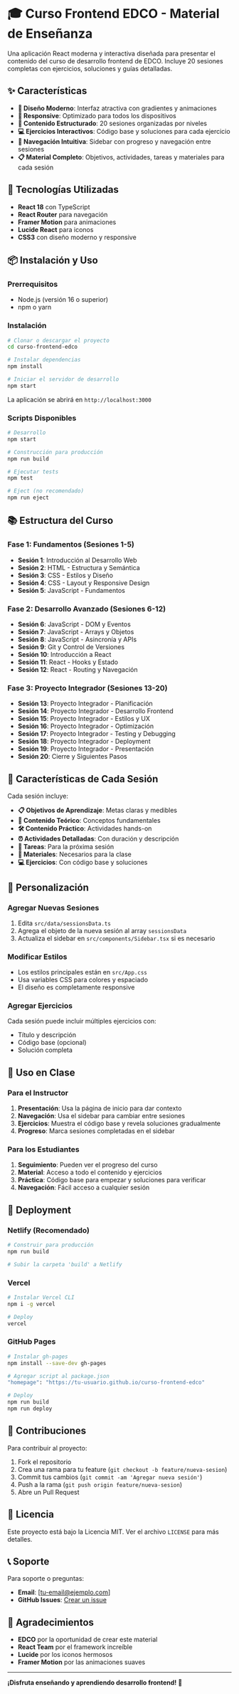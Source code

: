 # 🎓 Curso Frontend EDCO - Material de Enseñanza

Una aplicación React moderna y interactiva diseñada para presentar el contenido del curso de desarrollo frontend de EDCO. Incluye 20 sesiones completas con ejercicios, soluciones y guías detalladas.

## ✨ Características

- **🎨 Diseño Moderno**: Interfaz atractiva con gradientes y animaciones
- **📱 Responsive**: Optimizado para todos los dispositivos
- **🎯 Contenido Estructurado**: 20 sesiones organizadas por niveles
- **💻 Ejercicios Interactivos**: Código base y soluciones para cada ejercicio
- **🧭 Navegación Intuitiva**: Sidebar con progreso y navegación entre sesiones
- **📋 Material Completo**: Objetivos, actividades, tareas y materiales para cada sesión

## 🚀 Tecnologías Utilizadas

- **React 18** con TypeScript
- **React Router** para navegación
- **Framer Motion** para animaciones
- **Lucide React** para iconos
- **CSS3** con diseño moderno y responsive

## 📦 Instalación y Uso

### Prerrequisitos
- Node.js (versión 16 o superior)
- npm o yarn

### Instalación
```bash
# Clonar o descargar el proyecto
cd curso-frontend-edco

# Instalar dependencias
npm install

# Iniciar el servidor de desarrollo
npm start
```

La aplicación se abrirá en `http://localhost:3000`

### Scripts Disponibles

```bash
# Desarrollo
npm start

# Construcción para producción
npm run build

# Ejecutar tests
npm test

# Eject (no recomendado)
npm run eject
```

## 📚 Estructura del Curso

### Fase 1: Fundamentos (Sesiones 1-5)
- **Sesión 1**: Introducción al Desarrollo Web
- **Sesión 2**: HTML - Estructura y Semántica
- **Sesión 3**: CSS - Estilos y Diseño
- **Sesión 4**: CSS - Layout y Responsive Design
- **Sesión 5**: JavaScript - Fundamentos

### Fase 2: Desarrollo Avanzado (Sesiones 6-12)
- **Sesión 6**: JavaScript - DOM y Eventos
- **Sesión 7**: JavaScript - Arrays y Objetos
- **Sesión 8**: JavaScript - Asincronía y APIs
- **Sesión 9**: Git y Control de Versiones
- **Sesión 10**: Introducción a React
- **Sesión 11**: React - Hooks y Estado
- **Sesión 12**: React - Routing y Navegación

### Fase 3: Proyecto Integrador (Sesiones 13-20)
- **Sesión 13**: Proyecto Integrador - Planificación
- **Sesión 14**: Proyecto Integrador - Desarrollo Frontend
- **Sesión 15**: Proyecto Integrador - Estilos y UX
- **Sesión 16**: Proyecto Integrador - Optimización
- **Sesión 17**: Proyecto Integrador - Testing y Debugging
- **Sesión 18**: Proyecto Integrador - Deployment
- **Sesión 19**: Proyecto Integrador - Presentación
- **Sesión 20**: Cierre y Siguientes Pasos

## 🎯 Características de Cada Sesión

Cada sesión incluye:

- **📋 Objetivos de Aprendizaje**: Metas claras y medibles
- **📖 Contenido Teórico**: Conceptos fundamentales
- **🛠️ Contenido Práctico**: Actividades hands-on
- **⏰ Actividades Detalladas**: Con duración y descripción
- **📝 Tareas**: Para la próxima sesión
- **🔧 Materiales**: Necesarios para la clase
- **💻 Ejercicios**: Con código base y soluciones

## 🎨 Personalización

### Agregar Nuevas Sesiones
1. Edita `src/data/sessionsData.ts`
2. Agrega el objeto de la nueva sesión al array `sessionsData`
3. Actualiza el sidebar en `src/components/Sidebar.tsx` si es necesario

### Modificar Estilos
- Los estilos principales están en `src/App.css`
- Usa variables CSS para colores y espaciado
- El diseño es completamente responsive

### Agregar Ejercicios
Cada sesión puede incluir múltiples ejercicios con:
- Título y descripción
- Código base (opcional)
- Solución completa

## 📱 Uso en Clase

### Para el Instructor
1. **Presentación**: Usa la página de inicio para dar contexto
2. **Navegación**: Usa el sidebar para cambiar entre sesiones
3. **Ejercicios**: Muestra el código base y revela soluciones gradualmente
4. **Progreso**: Marca sesiones completadas en el sidebar

### Para los Estudiantes
1. **Seguimiento**: Pueden ver el progreso del curso
2. **Material**: Acceso a todo el contenido y ejercicios
3. **Práctica**: Código base para empezar y soluciones para verificar
4. **Navegación**: Fácil acceso a cualquier sesión

## 🚀 Deployment

### Netlify (Recomendado)
```bash
# Construir para producción
npm run build

# Subir la carpeta 'build' a Netlify
```

### Vercel
```bash
# Instalar Vercel CLI
npm i -g vercel

# Deploy
vercel
```

### GitHub Pages
```bash
# Instalar gh-pages
npm install --save-dev gh-pages

# Agregar script al package.json
"homepage": "https://tu-usuario.github.io/curso-frontend-edco"

# Deploy
npm run build
npm run deploy
```

## 🤝 Contribuciones

Para contribuir al proyecto:

1. Fork el repositorio
2. Crea una rama para tu feature (`git checkout -b feature/nueva-sesion`)
3. Commit tus cambios (`git commit -am 'Agregar nueva sesión'`)
4. Push a la rama (`git push origin feature/nueva-sesion`)
5. Abre un Pull Request

## 📄 Licencia

Este proyecto está bajo la Licencia MIT. Ver el archivo `LICENSE` para más detalles.

## 📞 Soporte

Para soporte o preguntas:
- **Email**: [tu-email@ejemplo.com]
- **GitHub Issues**: [Crear un issue](https://github.com/tu-usuario/curso-frontend-edco/issues)

## 🎉 Agradecimientos

- **EDCO** por la oportunidad de crear este material
- **React Team** por el framework increíble
- **Lucide** por los iconos hermosos
- **Framer Motion** por las animaciones suaves

---

**¡Disfruta enseñando y aprendiendo desarrollo frontend! 🚀**
